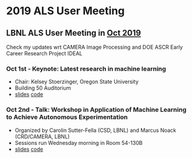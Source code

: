 # 2019 ALS User Meeting
## LBNL ALS User Meeting in [Oct 2019](https://als.lbl.gov/2019-user-meeting-workshops/)
Check my updates wrt CAMERA Image Processing and DOE ASCR Early Career Research Project IDEAL

### Oct 1st - Keynote: Latest research in machine learning
- Chair: Kelsey Stoerzinger, Oregon State University
- Building 50 Auditorium
- [slides](Ushizima_ALS_keynote.pdf) [code](Ushizima_ALS_keynote.ipynb)


### Oct 2nd - Talk: Workshop in Application of Machine Learning to Achieve Autonomous Experimentation
- Organized by Carolin Sutter-Fella (CSD, LBNL) and Marcus Noack (CRD/CAMERA, LBNL)
- Sessions run Wednesday morning in Room 54-130B
- [slides](Ushizima_ALS_ML_wrksp.pdf) [code](Ushizima_ALS_ML_wrksp.ipynb)
